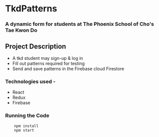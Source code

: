 # TkdPatterns
### A dynamic form for students at The Phoenix School of Cho's Tae Kwon Do

## Project Description
* A tkd student may sign-up & log in
* Fill out patterns required for testing
* Send and save patterns in the Firebase cloud Firestore

### Technologies used - 
* React
* Redux
* Firebase

### Running the Code
``` git clone https://github.com/Mcorupe/PhxChosPatterns.git
    npm install
    npm start
``` 